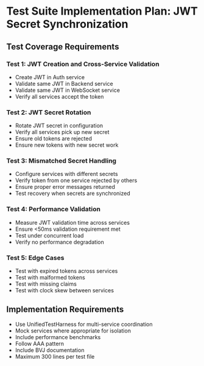 # Test Suite Implementation Plan: JWT Secret Synchronization

## Test Coverage Requirements

### Test 1: JWT Creation and Cross-Service Validation
- Create JWT in Auth service
- Validate same JWT in Backend service
- Validate same JWT in WebSocket service
- Verify all services accept the token

### Test 2: JWT Secret Rotation
- Rotate JWT secret in configuration
- Verify all services pick up new secret
- Ensure old tokens are rejected
- Ensure new tokens with new secret work

### Test 3: Mismatched Secret Handling
- Configure services with different secrets
- Verify token from one service rejected by others
- Ensure proper error messages returned
- Test recovery when secrets are synchronized

### Test 4: Performance Validation
- Measure JWT validation time across services
- Ensure <50ms validation requirement met
- Test under concurrent load
- Verify no performance degradation

### Test 5: Edge Cases
- Test with expired tokens across services
- Test with malformed tokens
- Test with missing claims
- Test with clock skew between services

## Implementation Requirements
- Use UnifiedTestHarness for multi-service coordination
- Mock services where appropriate for isolation
- Include performance benchmarks
- Follow AAA pattern
- Include BVJ documentation
- Maximum 300 lines per test file